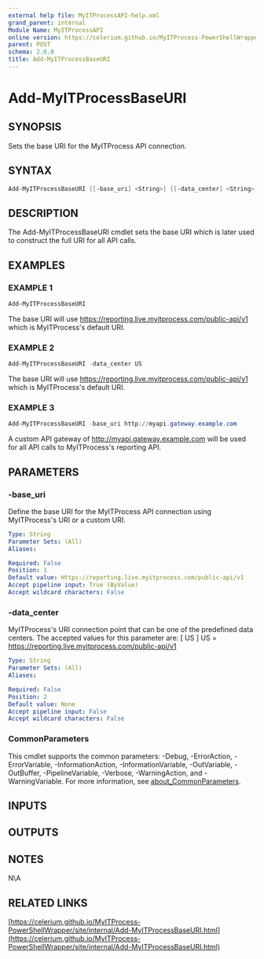 ```yaml
---
external help file: MyITProcessAPI-help.xml
grand_parent: internal
Module Name: MyITProcessAPI
online version: https://celerium.github.io/MyITProcess-PowerShellWrapper/site/internal/Add-MyITProcessBaseURI.html
parent: POST
schema: 2.0.0
title: Add-MyITProcessBaseURI
---
```


# Add-MyITProcessBaseURI

## SYNOPSIS
Sets the base URI for the MyITProcess API connection.

## SYNTAX

```powershell
Add-MyITProcessBaseURI [[-base_uri] <String>] [[-data_center] <String>] [<CommonParameters>]
```

## DESCRIPTION
The Add-MyITProcessBaseURI cmdlet sets the base URI which is later used to construct the full URI for all API calls.

## EXAMPLES

### EXAMPLE 1
```powershell
Add-MyITProcessBaseURI
```

The base URI will use https://reporting.live.myitprocess.com/public-api/v1 which is MyITProcess's default URI.

### EXAMPLE 2
```powershell
Add-MyITProcessBaseURI -data_center US
```

The base URI will use https://reporting.live.myitprocess.com/public-api/v1 which is MyITProcess's default URI.

### EXAMPLE 3
```powershell
Add-MyITProcessBaseURI -base_uri http://myapi.gateway.example.com
```

A custom API gateway of http://myapi.gateway.example.com will be used for all API calls to MyITProcess's reporting API.

## PARAMETERS

### -base_uri
Define the base URI for the MyITProcess API connection using MyITProcess's URI or a custom URI.

```yaml
Type: String
Parameter Sets: (All)
Aliases:

Required: False
Position: 1
Default value: Https://reporting.live.myitprocess.com/public-api/v1
Accept pipeline input: True (ByValue)
Accept wildcard characters: False
```

### -data_center
MyITProcess's URI connection point that can be one of the predefined data centers.
The accepted values for this parameter are:
\[ US \]
US = https://reporting.live.myitprocess.com/public-api/v1

```yaml
Type: String
Parameter Sets: (All)
Aliases:

Required: False
Position: 2
Default value: None
Accept pipeline input: False
Accept wildcard characters: False
```

### CommonParameters
This cmdlet supports the common parameters: -Debug, -ErrorAction, -ErrorVariable, -InformationAction, -InformationVariable, -OutVariable, -OutBuffer, -PipelineVariable, -Verbose, -WarningAction, and -WarningVariable. For more information, see [about_CommonParameters](http://go.microsoft.com/fwlink/?LinkID=113216).

## INPUTS

## OUTPUTS

## NOTES
N\A

## RELATED LINKS

[https://celerium.github.io/MyITProcess-PowerShellWrapper/site/internal/Add-MyITProcessBaseURI.html](https://celerium.github.io/MyITProcess-PowerShellWrapper/site/internal/Add-MyITProcessBaseURI.html)

